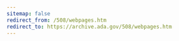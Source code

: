 ```yaml
---
sitemap: false 
redirect_from: /508/webpages.htm 
redirect_to: https://archive.ada.gov/508/webpages.htm 
---
```

